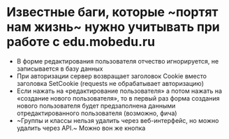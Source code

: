 # Известные баги, которые ~портят нам жизнь~ нужно учитывать при работе с edu.mobedu.ru

- В форме редактирования пользователя отчество игнорируется, не записывается в базу данных
- При авторизации сервер возвращает заголовок Cookie вместо заголовка SetCookie (requests не обрабатывает авторизацию)
- Если нажать на «редактирование пользователя» а потом нажать на «создание нового пользователя», то в первый раз форма создания нового пользователя будет предзаполнена данными отредактированного пользователя (возможно, фича)
- ~Группы и классы нельзя удалить через веб-интерфейс, но можно удалить через API.~ Можно вон же кнопка

